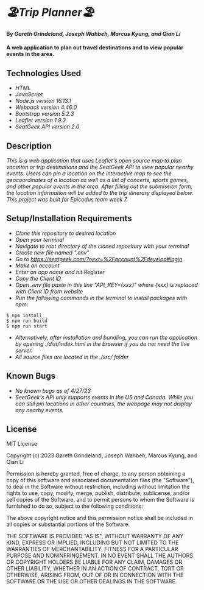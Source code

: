 # _🏖Trip Planner🏖_

#### By _**Gareth Grindeland, Joseph Wahbeh, Marcus Kyung, and Qian Li**_

#### A web application to plan out travel destinations and to view popular events in the area.

## Technologies Used

* _HTML_
* _JavaScript_
* _Node.js version 16.13.1_
* _Webpack version 4.46.0_
* _Bootstrap version 5.2.3_
* _Leaflet version 1.9.3_
* _SeatGeek API version 2.0_


## Description

_This is a web application that uses Leaflet's open source map to plan vacation or trip destinations and the SeatGeek API to view popular nearby events. Users can pin a location on the interactive map to see the geocoordinates of a location as well as a list of concerts, sports games, and other popular events in the area. After filling out the submission form, the location information will be added to the trip itinerary displayed below. This project was built for Epicodus team week 7._

## Setup/Installation Requirements

* _Clone this repository to desired location_
* _Open your terminal_
* _Navigate to root directory of the cloned repository with your terminal_
* _Create new file named *".env"*_
* _Go to https://seatgeek.com/?next=%2Faccount%2Fdevelop#login_
* _Make an account_
* _Enter an app name and hit Register_
* _Copy the Client ID_
* _Open .env file paste in this line "API_KEY={xxx}" where {xxx} is replaced with Client ID from website_
* _Run the following commands in the terminal to install packages with npm:_
```
$ npm install
$ npm run build
$ npm run start
```
* _Alternatively, after installation and bundling, you can run the application by opening ./dist/index.html in the browser if you do not need the live server._
* _All source files are located in the ./src/ folder_

## Known Bugs

* _No known bugs as of 4/27/23_
* _SeetGeek's API only supports events in the US and Canada. While you can still pin locations in other countries, the webpage may not display any nearby events._

## License

MIT License

Copyright (c) 2023 Gareth Grindeland, Joseph Wahbeh, Marcus Kyung, and Qian Li

Permission is hereby granted, free of charge, to any person obtaining a copy of this software and associated documentation files (the "Software"), to deal in the Software without restriction, including without limitation the rights to use, copy, modify, merge, publish, distribute, sublicense, and/or sell copies of the Software, and to permit persons to whom the Software is furnished to do so, subject to the following conditions:

The above copyright notice and this permission notice shall be included in all copies or substantial portions of the Software.

THE SOFTWARE IS PROVIDED "AS IS", WITHOUT WARRANTY OF ANY KIND, EXPRESS OR IMPLIED, INCLUDING BUT NOT LIMITED TO THE WARRANTIES OF MERCHANTABILITY, FITNESS FOR A PARTICULAR PURPOSE AND NONINFRINGEMENT. IN NO EVENT SHALL THE AUTHORS OR COPYRIGHT HOLDERS BE LIABLE FOR ANY CLAIM, DAMAGES OR OTHER LIABILITY, WHETHER IN AN ACTION OF CONTRACT, TORT OR OTHERWISE, ARISING FROM, OUT OF OR IN CONNECTION WITH THE SOFTWARE OR THE USE OR OTHER DEALINGS IN THE SOFTWARE.
